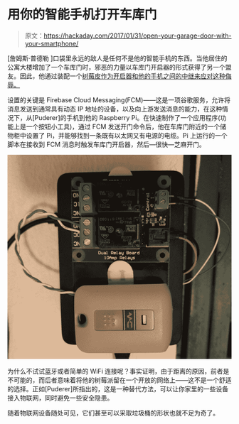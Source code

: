 # 用你的智能手机打开车库门

> 原文：<https://hackaday.com/2017/01/31/open-your-garage-door-with-your-smartphone/>

[詹姆斯·普德勒 ]口袋里永远的敌人是任何不是他的智能手机的东西。当他居住的公寓大楼增加了一个车库门时，邪恶的力量以车库门开启器的形式获得了另一个盟友。因此，他通过装配一个[树莓皮作为开启器和他的手机之间的中继来应对这种侮辱。](http://www.jpuderer.net/2017/01/my-garage-door-is-now-part-of-internet.html)

设置的关键是 Firebase Cloud Messaging(FCM)——这是一项谷歌服务，允许将消息发送到通常具有动态 IP 地址的设备，以及向上游发送消息的能力，在这种情况下，从[Puderer]的手机到他的 Raspberry Pi。在快速制作了一个应用程序(功能上是一个按钮小工具)，通过 FCM 发送开门命令后，他在车库门附近的一个储物柜中设置了 Pi，并能够找到一条既有以太网又有电源的电缆。Pi 上运行的一个脚本在接收到 FCM 消息时触发车库门开启器，然后—很快—芝麻开门。

[![IoT Garage Door Opener Raspberry Pi](img/b9e06641d7350f1449fe72e89e5b0354.png)](https://hackaday.com/wp-content/uploads/2017/01/pi2_rc_box.jpg)

为什么不试试蓝牙或者简单的 WiFi 连接呢？事实证明，由于距离的原因，前者是不可能的，而后者意味着将他的树莓派留在一个开放的网络上——这不是一个舒适的选择。正如[Puderer]所指出的，这是一种替代方法，可以让你家里的一些设备接入物联网，同时避免一些安全隐患。

随着物联网设备随处可见，它们甚至可以采取垃圾桶的形状也就不足为奇了。